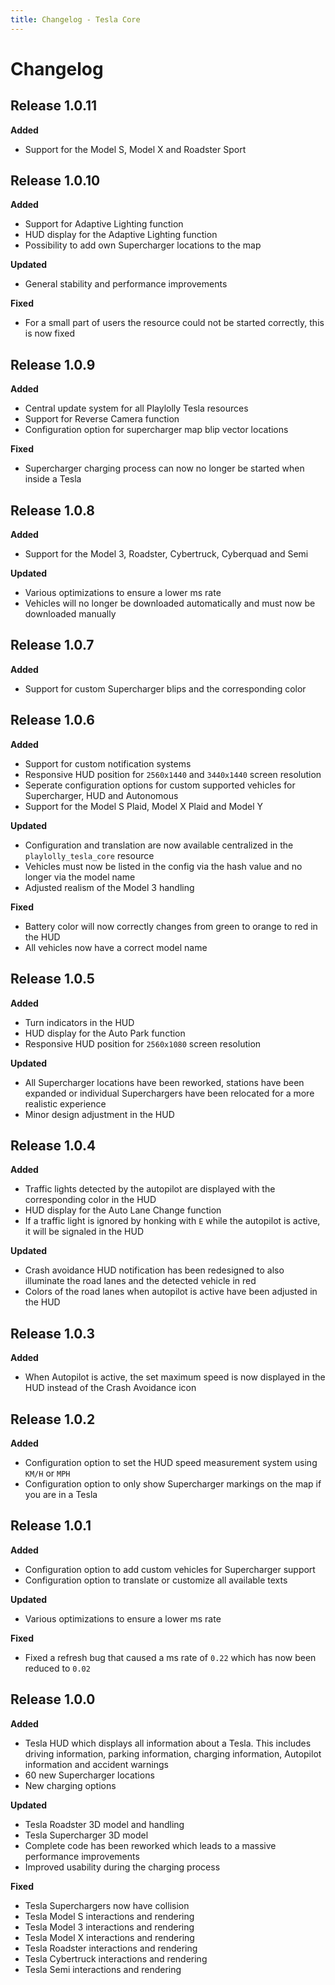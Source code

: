 ```yaml
---
title: Changelog - Tesla Core
---
```


# Changelog

## Release 1.0.11

**Added**

- Support for the Model S, Model X and Roadster Sport

## Release 1.0.10

**Added**

- Support for Adaptive Lighting function
- HUD display for the Adaptive Lighting function
- Possibility to add own Supercharger locations to the map

**Updated**

- General stability and performance improvements

**Fixed**

- For a small part of users the resource could not be started correctly, this is now fixed

## Release 1.0.9

**Added**

- Central update system for all Playlolly Tesla resources
- Support for Reverse Camera function
- Configuration option for supercharger map blip vector locations

**Fixed**

- Supercharger charging process can now no longer be started when inside a Tesla

## Release 1.0.8

**Added**

- Support for the Model 3, Roadster, Cybertruck, Cyberquad and Semi

**Updated**

- Various optimizations to ensure a lower ms rate
- Vehicles will no longer be downloaded automatically and must now be downloaded manually

## Release 1.0.7

**Added**

- Support for custom Supercharger blips and the corresponding color

## Release 1.0.6

**Added**

- Support for custom notification systems
- Responsive HUD position for `2560x1440` and `3440x1440` screen resolution
- Seperate configuration options for custom supported vehicles for Supercharger, HUD and Autonomous
- Support for the Model S Plaid, Model X Plaid and Model Y

**Updated**

- Configuration and translation are now available centralized in the `playlolly_tesla_core` resource
- Vehicles must now be listed in the config via the hash value and no longer via the model name
- Adjusted realism of the Model 3 handling

**Fixed**

- Battery color will now correctly changes from green to orange to red in the HUD
- All vehicles now have a correct model name

## Release 1.0.5

**Added**

- Turn indicators in the HUD
- HUD display for the Auto Park function
- Responsive HUD position for `2560x1080` screen resolution

**Updated**

- All Supercharger locations have been reworked, stations have been expanded or individual Superchargers have been relocated for a more realistic experience
- Minor design adjustment in the HUD

## Release 1.0.4

**Added**

- Traffic lights detected by the autopilot are displayed with the corresponding color in the HUD
- HUD display for the Auto Lane Change function
- If a traffic light is ignored by honking with `E` while the autopilot is active, it will be signaled in the HUD

**Updated**

- Crash avoidance HUD notification has been redesigned to also illuminate the road lanes and the detected vehicle in red
- Colors of the road lanes when autopilot is active have been adjusted in the HUD

## Release 1.0.3

**Added**

- When Autopilot is active, the set maximum speed is now displayed in the HUD instead of the Crash Avoidance icon

## Release 1.0.2

**Added**

- Configuration option to set the HUD speed measurement system using `KM/H` or `MPH`
- Configuration option to only show Supercharger markings on the map if you are in a Tesla

## Release 1.0.1

**Added**

- Configuration option to add custom vehicles for Supercharger support
- Configuration option to translate or customize all available texts

**Updated**

- Various optimizations to ensure a lower ms rate

**Fixed**

- Fixed a refresh bug that caused a ms rate of `0.22` which has now been reduced to `0.02`

## Release 1.0.0

**Added**

- Tesla HUD which displays all information about a Tesla. This includes driving information, parking information, charging information, Autopilot information and accident warnings
- 60 new Supercharger locations
- New charging options

**Updated**

- Tesla Roadster 3D model and handling
- Tesla Supercharger 3D model
- Complete code has been reworked which leads to a massive performance improvements
- Improved usability during the charging process

**Fixed**

- Tesla Superchargers now have collision
- Tesla Model S interactions and rendering
- Tesla Model 3 interactions and rendering
- Tesla Model X interactions and rendering
- Tesla Roadster interactions and rendering
- Tesla Cybertruck interactions and rendering
- Tesla Semi interactions and rendering
